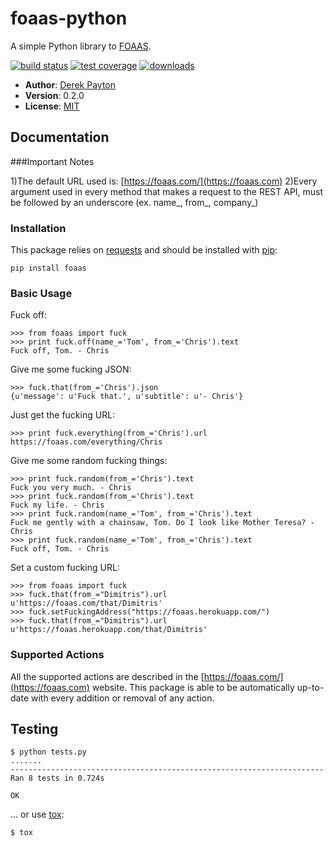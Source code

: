foaas-python
============

A simple Python library to [FOAAS].

[![build status](https://secure.travis-ci.org/dmpayton/foaas-python.png)](http://travis-ci.org/dmpayton/foaas-python)
[![test coverage](https://coveralls.io/repos/dmpayton/foaas-python/badge.png)](https://coveralls.io/r/dmpayton/foaas-python)
[![downloads](https://pypip.in/d/foaas/badge.png)](https://crate.io/packages/foaas/)

* **Author**: [Derek Payton]
* **Version**: 0.2.0
* **License**: [MIT]

Documentation
-------------

###Important Notes

1)The default URL used is: [https://foaas.com/](https://foaas.com)
2)Every argument used in every method that makes a request to the REST API, must be followed by an underscore (ex. name\_, from\_, company\_)

### Installation

This package relies on [requests] and should be installed with [pip]:

```
pip install foaas
```

### Basic Usage

Fuck off:

```
>>> from foaas import fuck
>>> print fuck.off(name_='Tom', from_='Chris').text
Fuck off, Tom. - Chris
```

Give me some fucking JSON:

```
>>> fuck.that(from_='Chris').json
{u'message': u'Fuck that.', u'subtitle': u'- Chris'}
```

Just get the fucking URL:

```
>>> print fuck.everything(from_='Chris').url
https://foaas.com/everything/Chris
```

Give me some random fucking things:

```
>>> print fuck.random(from_='Chris').text
Fuck you very much. - Chris
>>> print fuck.random(from_='Chris').text
Fuck my life. - Chris
>>> print fuck.random(name_='Tom', from_='Chris').text
Fuck me gently with a chainsaw, Tom. Do I look like Mother Teresa? - Chris
>>> print fuck.random(name_='Tom', from_='Chris').text
Fuck off, Tom. - Chris

```

Set a custom fucking URL:

```
>>> from foaas import fuck
>>> fuck.that(from_="Dimitris").url
u'https://foaas.com/that/Dimitris'
>>> fuck.setFuckingAddress("https://foaas.herokuapp.com/")
>>> fuck.that(from_="Dimitris").url
u'https://foaas.herokuapp.com/that/Dimitris'

```

### Supported Actions

All the supported actions are described in the  [https://foaas.com/](https://foaas.com) website.
This package is able to be automatically up-to-date with every addition or removal of any action.
 

Testing
-------

```
$ python tests.py
.......
----------------------------------------------------------------------
Ran 8 tests in 0.724s

OK
```

... or use [tox]:

```
$ tox
```

[FOAAS]: http://foaas.com/
[Derek Payton]: http://dmpayton.com
[MIT]: https://github.com/dmpayton/foaas-python/blob/master/LICENSE
[requests]: http://python-requests.org/
[pip]: http://www.pip-installer.org/
[tox]: https://tox.readthedocs.org/
